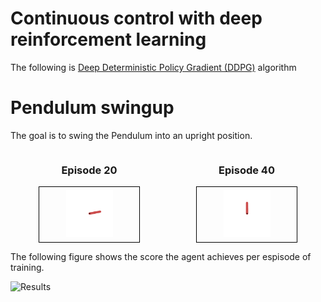 # Continuous control with deep reinforcement learning
The following is [Deep Deterministic Policy Gradient (DDPG)](https://arxiv.org/pdf/1509.02971.pdf) algorithm

# Pendulum swingup
The goal is to swing the Pendulum into an upright position.


<div style="display: flex;">

  <div style="flex: 1; text-align: center;">
    <h3>Episode 20</h3>
    <div style="border: 1px solid black; padding: 5px; display: inline-block">
      <img src="Pendulum_results/run20.gif" alt="Image 1" style="max-width: 50%; width: 150px;">
    </div>
  </div>

  <div style="flex: 1; text-align: center;">
    <h3>Episode 40</h3>
    <div style="border: 1px solid black; padding: 5px;; display: inline-block">
      <img src="Pendulum_results/run40.gif" alt="Image 2" style="max-width: 50%; width: 150px;">
    </div>
  </div>

</div>

The following figure shows the score the agent achieves per espisode of training.

![Results](https://github.com/MattZackey/Deep-Deterministic-Policy-Gradient/blob/main/Training%20results.png?raw=true) 
